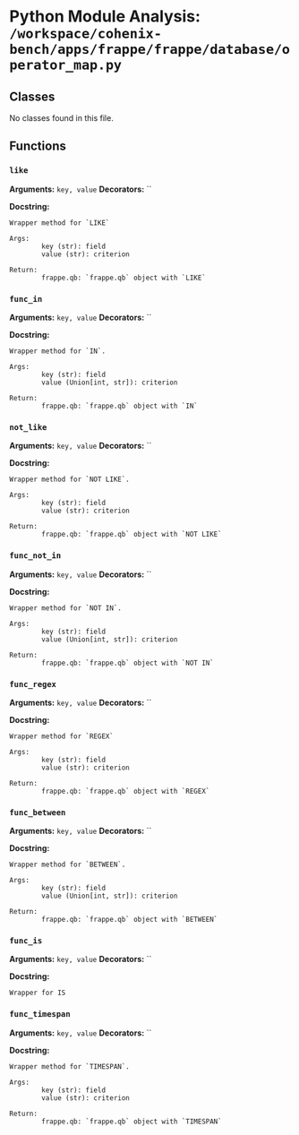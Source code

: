 # Python Module Analysis: `/workspace/cohenix-bench/apps/frappe/frappe/database/operator_map.py`

## Classes

No classes found in this file.


## Functions

### `like`
**Arguments:** `key, value`
**Decorators:** ``

**Docstring:**
```
Wrapper method for `LIKE`

Args:
        key (str): field
        value (str): criterion

Return:
        frappe.qb: `frappe.qb` object with `LIKE`
```
### `func_in`
**Arguments:** `key, value`
**Decorators:** ``

**Docstring:**
```
Wrapper method for `IN`.

Args:
        key (str): field
        value (Union[int, str]): criterion

Return:
        frappe.qb: `frappe.qb` object with `IN`
```
### `not_like`
**Arguments:** `key, value`
**Decorators:** ``

**Docstring:**
```
Wrapper method for `NOT LIKE`.

Args:
        key (str): field
        value (str): criterion

Return:
        frappe.qb: `frappe.qb` object with `NOT LIKE`
```
### `func_not_in`
**Arguments:** `key, value`
**Decorators:** ``

**Docstring:**
```
Wrapper method for `NOT IN`.

Args:
        key (str): field
        value (Union[int, str]): criterion

Return:
        frappe.qb: `frappe.qb` object with `NOT IN`
```
### `func_regex`
**Arguments:** `key, value`
**Decorators:** ``

**Docstring:**
```
Wrapper method for `REGEX`

Args:
        key (str): field
        value (str): criterion

Return:
        frappe.qb: `frappe.qb` object with `REGEX`
```
### `func_between`
**Arguments:** `key, value`
**Decorators:** ``

**Docstring:**
```
Wrapper method for `BETWEEN`.

Args:
        key (str): field
        value (Union[int, str]): criterion

Return:
        frappe.qb: `frappe.qb` object with `BETWEEN`
```
### `func_is`
**Arguments:** `key, value`
**Decorators:** ``

**Docstring:**
```
Wrapper for IS
```
### `func_timespan`
**Arguments:** `key, value`
**Decorators:** ``

**Docstring:**
```
Wrapper method for `TIMESPAN`.

Args:
        key (str): field
        value (str): criterion

Return:
        frappe.qb: `frappe.qb` object with `TIMESPAN`
```

